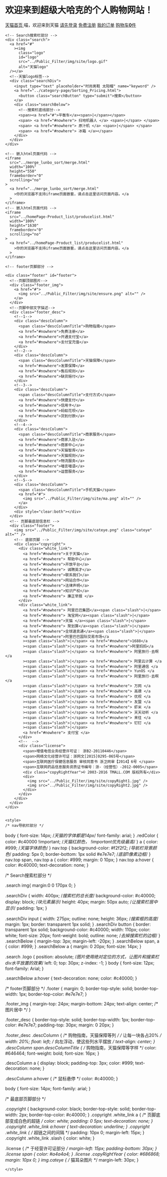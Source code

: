 # 欢迎来到超级大哈克的个人购物网站！



<html lang="en">
  <head>
    <meta charset="UTF-8" />
    <meta name="viewport" content="width=device-width, initial-scale=1.0" />
    <meta http-equiv="X-UA-Compatible" content="ie=edge" />
    <script src="../Public_Filter/study/js/jquery/2.0.0/jquery.min.js"></script>
    <link
      href="../Public_Filter/study/css/bootstrap/3.3.6/bootstrap.min.css"
      rel="stylesheet"
    />
    <script src="../Public_Filter/study/js/bootstrap/3.3.6/bootstrap.min.js"></script>
    <link rel="stylesheet" href="publicPage.css" />
    <title>天猫首页页面(陈健聪)</title>
  </head>

  <body>
    <!-- Nav页面 -->
    <nav class="top">
      <a href="http://www.chenjiancong.com/all-Page/index.html">
        <span class="glyphicon glyphicon glyphicon-home redColor"></span>
        <!--引用bootstrap图标-->
        天猫首页
      </a>
      <span>喵，欢迎来到天猫</span>
      <a href="../other-page/Login.html">请先登录</a>
      <a href="../other-page/register.html">免费注册</a>
      <span class="pull-right">
        <!--pull-right是bootstrap向右浮动的方法-->
        <a href="../Order-page/order.html">我的订单</a>
        <a href="../shopping-cart/cart.html">
          <span class="glyphicon glyphicon-shopping-cart redColor"></span>
          购物车<strong>0</strong>件</a
        >
      </span>
    </nav>

    <!-- Search搜索栏部分 -->
    <div class="search">
      <a href="#"
        ><img
          class="logo"
          id="logo"
          src="../Public_Filter/img/site/logo.gif"
          alt="天猫logo"
      /></a>
      <!--天猫logo标签-->
      <div class="searchDiv">
        <input type="text" placeholder="时尚男鞋 太阳帽" name="keyword" />
        <a href="../category-page/Sorting_Pricing.html">
          <button class="searchButton" type="submit">搜索</button>
        </a>
        <div class="searchBelow">
          <!--搜索栏底线部分-->
          <span><a href="#">平衡车</a><span>|</span></span>
          <span> <a href="#nowhere"> 扫地机器人 </a> <span>|</span> </span>
          <span> <a href="#nowhere"> 原汁机 </a> <span>|</span> </span>
          <span> <a href="#nowhere"> 冰箱 </a></span>
        </div>
      </div>
    </div>

    <!-- 嵌入html页面代码 -->
    <iframe
      src="../merge_lunbo_sort/merge.html"
      width="100%"
      height="550"
      frameborder="0"
      scrolling="no"
    >
      <a href="../merge_lunbo_sort/merge.html"
        >你的浏览器不支持iframe页面嵌套，请点击这里访问页面内容。</a
      >
    </iframe>
    <!-- 嵌入html页面代码 -->
    <iframe
      src="../homePage-Product_list/producelist.html"
      width="100%"
      height="1630"
      frameborder="0"
      scrolling="no"
    >
      <a href="../homePage-Product_list/producelist.html"
        >你的浏览器不支持iframe页面嵌套，请点击这里访问页面内容。</a
      >
    </iframe>

    <!-- footer页脚部分 -->

    <div class="footer" id="footer">
      <!--页脚顶部图片-->
      <div class="footer_img">
        <a href="#">
          <img src="../Public_Filter/img/site/ensure.png" alt="" />
        </a>
      </div>
      <!--页脚中部文字描述-->
      <div class="footer_desc">
        <!--1-->
        <div class="descColumn">
          <span class="descColumnTitle">购物指南</span>
          <a href="#nowhere">免费注册</a>
          <a href="#nowhere">开通支付宝</a>
          <a href="#nowhere">支付宝充值</a>
        </div>
        <!--2-->
        <div class="descColumn">
          <span class="descColumnTitle">天猫保障</span>
          <a href="#nowhere">发票保障</a>
          <a href="#nowhere">售后规则</a>
          <a href="#nowhere">缺货赔付</a>
        </div>
        <!--3-->
        <div class="descColumn">
          <span class="descColumnTitle">支付方式</span>
          <a href="#nowhere">快捷支付</a>
          <a href="#nowhere">信用卡</a>
          <a href="#nowhere">蚂蚁花呗</a>
          <a href="#nowhere">货到付款</a>
        </div>
        <!--4-->
        <div class="descColumn">
          <span class="descColumnTitle">商家服务</span>
          <a href="#nowhere">商家入驻</a>
          <a href="#nowhere">商家中心</a>
          <a href="#nowhere">天猫智库</a>
          <a href="#nowhere">天猫规则</a>
          <a href="#nowhere">物流服务</a>
          <a href="#nowhere">喵言喵语</a>
          <a href="#nowhere">运营服务</a>
        </div>
        <!--5-->
        <div class="descColumn">
          <span class="descColumnTitle">手机天猫</span>
          <a href="#">
            <img src="../Public_Filter/img/site/ma.png" alt="" />
          </a>
        </div>
        <div style="clear:both"></div>
      </div>
      <!-- 页脚最底部信息栏 -->
      <div class="footer">
        <img src="../Public_Filter/img/site/cateye.png" class="cateye" alt="" />
        <!-- 底部页脚 -->
        <div class="copyright">
          <div class="white_link">
            <a href="#nowhere">关于天猫</a>
            <a href="#nowhere"> 帮助中心</a>
            <a href="#nowhere">开放平台</a>
            <a href="#nowhere"> 诚聘英才</a>
            <a href="#nowhere">联系我们</a>
            <a href="#nowhere">网站合作</a>
            <a href="#nowhere">法律声明</a>
            <a href="#nowhere">知识产权</a>
            <a href="#nowhere"> 廉正举报 </a>
          </div>
          <div class="white_link">
            <a href="#nowhere"> 阿里巴巴集团</a><span class="slash">|</span>
            <a href="#nowhere"> 淘宝网</a><span class="slash">|</span>
            <a href="#nowhere">天猫 </a><span class="slash">|</span>
            <a href="#nowhere"> 聚划算</a><span class="slash">|</span>
            <a href="#nowhere">全球速卖通</a><span class="slash">|</span>
            <a href="#nowhere">阿里巴巴国际交易市场</a
            ><span class="slash">|</span> <a href="#nowhere">1688</a
            ><span class="slash">|</span> <a href="#nowhere">阿里妈妈</a
            ><span class="slash">|</span> <a href="#nowhere"> 阿里旅行·去啊 </a
            ><span class="slash">|</span> <a href="#nowhere"> 阿里云计算 </a
            ><span class="slash">|</span> <a href="#nowhere"> 阿里通信 </a
            ><span class="slash">|</span> <a href="#nowhere"> YunOS </a
            ><span class="slash">|</span> <a href="#nowhere"> 阿里旅行·去啊 </a
            ><span class="slash">|</span> <a href="#nowhere"> 万网 </a
            ><span class="slash">|</span> <a href="#nowhere"> 高德 </a
            ><span class="slash">|</span> <a href="#nowhere"> 优视 </a
            ><span class="slash">|</span> <a href="#nowhere"> 友盟 </a
            ><span class="slash">|</span> <a href="#nowhere"> 虾米 </a
            ><span class="slash">|</span> <a href="#nowhere"> 天天动听 </a
            ><span class="slash">|</span> <a href="#nowhere"> 来往 </a
            ><span class="slash">|</span> <a href="#nowhere"> 钉钉 </a
            ><span class="slash">|</span>
            <a href="#nowhere"> 支付宝 </a>
          </div>
          <!--  -->
          <div class="license">
            <span>增值电信业务经营许可证： 浙B2-20110446</span>
            <span>网络文化经营许可证：浙网文[2015]0295-065号</span>
            <span>互联网医疗保健信息服务 审核同意书 浙卫网审【2014】6号 </span>
            <span>互联网药品信息服务资质证书编号：浙-（经营性）-2012-0005</span>
            <div class="copyRightYear">© 2003-2016 TMALL.COM 版权所有</div>
            <div>
              <img src="../Public_Filter/img/site/copyRight1.jpg" />
              <img src="../Public_Filter/img/site/copyRight2.jpg" />
            </div>
          </div>
        </div>
      </div>
    </div>
    
    
    <style>
    /* nav导航栏部分 */
body {
  font-size: 14px; /*天猫的字体都是14px*/
  font-family: arial;
}
.redColor {
  color: #c40000 !important; /*天猫红颜色， !important优先级最高*/
}
a {
  color: #999; /*天猫字体颜色*/
}
nav.top {
  background-color: #f2f2f2; /*导航栏背景颜色*/
  padding: 5px 0;
  border-bottom: 1px solid #e7e7e7; /*底部1像素边框*/
}
nav.top span,
nav.top a {
  color: #999;
  margin: 0 10px;
}
nav.top a:hover {
  color: #c40000;
  text-decoration: none;
}

/* Search搜索栏部分 */

.search img{
margin:0 0 170px 0;
}

.searchDiv {
  width: 400px; /*搜索栏的总长度*/
  background-color: #c40000;
  display: block; /*块元素展示*/
  height: 40px;
  margin: 50px auto; /*让搜索栏居中显示*/
  padding: 1px;
}

.searchDiv input {
  width: 275px;
  outline: none;
  height: 36px; /*搜索框的高度*/
  margin: 1px;
  border: transparent 1px solid;
}
.searchDiv button {
  border: transparent 1px solid;
  background-color: #c40000;
  width: 110px;
  color: white;
  font-size: 20px;
  font-weight: bold;
  outline: none; /*去掉搜索栏的边框*/
}
.searchBelow {
  margin-top: 3px;
  margin-left: -20px;
}
.searchBelow span,
a {
  color: #999;
}
.searchBelow a {
  margin: 0 20px;
  font-size: 14px;
}

.search .logo {
  position: absolute; /*图片使用绝对定位的方式，让图片和搜索栏div水平放置的效果*/
  left: 0;
  top: 30px;
  z-index: -1;
}
body {
  font-size: 12px;
  font-family: Arial;
}

.searchBelow a:hover {
  text-decoration: none;
  color: #c40000;
}

/* footer页脚部分 */
.footer {
  margin: 0;
  border-top-style: solid;
  border-top-width: 1px;
  border-top-color: #e7e7e7;
}

.footer_img {
  margin-top: 24px;
  margin-bottom: 24px;
  text-align: center;
  /* 图片居中 */
}

.footer_desc {
  border-top-style: solid;
  border-top-width: 1px;
  border-top-color: #e7e7e7;
  padding-top: 30px;
  margin: 0 20px;
}

.footer_desc .descColumn {
  /* 购物指南，天猫保障等列 */
  /* 让每一块各占20% */
  width: 20%;
  float: left;
  /* 向左浮动，使这些列水平摆放 */
  text-align: center;
}
.descColumn span.descColumnTitle {
  /* 购物指南，天猫保障等字样 */
  color: #646464;
  font-weight: bold;
  font-size: 16px;
}

.descColumn a {
  display: block;
  padding-top: 3px;
  color: #999;
  text-decoration: none;
}

.descColumn a:hover {
  /* 鼠标悬停 */
  color: #c40000;
}

body {
  font-size: 14px;
  font-family: arial;
}

/* 最底部页脚部分 */

.copyright {
  background-color: black;
  border-top-style: solid;
  border-top-width: 2px;
  border-top-color: #c40000;
}
.copyright .white_link a {
  /* 页脚底部变成白色的超链 */
  color: white;
  padding: 0 5px;
  text-decoration: none;
}
.copyright .white_link a:hover {
  text-decoration: underline;
}
.copyright .white_link {
  /* 超链之间的间隔 */
  padding: 10px 0;
  margin-left: 15px;
}
.copyright .white_link .slash {
  color: white;
}

.license {
  /* 于经营许可证部分 */
  margin-left: 15px;
  padding-bottom: 30px;
}
.license span {
  color: #a4a4a4;
}
.license .copyRightYear {
  color: #686868;
  margin: 10px 0;
}
img.cateye {
  /* 猫耳朵图片 */
  margin-left: 30px;
}

    </style>
    
  </body>

  <script>
    $("a[href]").click(function() {
      var href = $(this).attr("href");
      if ("#nowhere" == href || "#" == href) {
        alert("很抱歉，站长在拼命开发中，此链接暂不可用 ┭┮﹏┭┮");
      }
    });
  </script>
</html>

